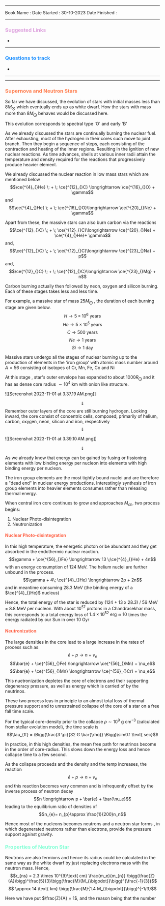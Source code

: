 

<hr>

Book Name : 
Date Started : 30-10-2023
Date Finished : 

<hr>

### <span  style = "color:Plum">Suggested Links </span>
+ 

<hr>


### <span  style = "color:dodgerblue">Questions to track </span>
+ 


<hr>
<hr>


### <span  style = "color:Coral">Supernova and Neutron Stars</span>

So far we have discussed, the evolution of stars with initial masses less than 8$M_\bigodot$ which eventually ends up as white dwarf. How the stars with mass more than 8$M_\bigodot$ behaves would be discussed here. 

This evolution corresponds to spectral type '$\text{O}$' and early '$\text{B}$'

As we already discussed the stars are continually burning the nuclear fuel. After exhausting, most of the hydrogen in their cores such move to joint branch. Then they begin a sequence of steps, each consisting of the contraction and heating of the inner regions. Resulting in the ignition of new nuclear reactions. As time advances, shells at various inner radii attain the temperature and density required for the reactions that progressively produce heavier element.

We already discussed the nuclear reaction in low mass stars which are mentioned below
$$\ce{^{4}_{}He} \; + \; \ce{^{12}_{}C} \longrightarrow \ce{^{16}_{}O} + \gamma$$
and 
$$\ce{^{4}_{}He} \; + \; \ce{^{16}_{}O}\longrightarrow \ce{^{20}_{}Ne} + \gamma$$

Apart from these, the massive stars can also burn carbon via the reactions
$$\ce{^{12}_{}C} \; + \; \ce{^{12}_{}C}\longrightarrow \ce{^{20}_{}Ne} + \ce{^{4}_{}He}+ \gamma$$
and, 
$$\ce{^{12}_{}C} \; + \; \ce{^{12}_{}C}\longrightarrow \ce{^{23}_{}Na} + p$$
and, 
$$\ce{^{12}_{}C} \; + \; \ce{^{12}_{}C}\longrightarrow \ce{^{23}_{}Mg} + n$$

Carbon burning actually then followed by neon, oxygen and silicon burning. Each of these stages takes less and less time. 

For example, a massive star of mass 25$M_\bigodot$ , the duration of each burning stage are given below. 
$$H \longrightarrow 5 \times10^{6}\text{ years}$$
$$He \longrightarrow 5 \times10^{5}\text{ years}$$
$$C \longrightarrow 500\text{ years}$$
$$Ne \longrightarrow 1 \text{ years}$$
$$Si \longrightarrow 1\text{ day}$$

Massive stars undergo all the stages of nuclear burning up to the production of elements in the 'iron group' with atomic mass number around $A = 56$ consisting of isotopes of $\text{Cr, Mn, Fe, Co and Ni}$

At this stage , star's outer envelope has expanded to about 1000$R_\bigodot$ and it has as dense core radius $\sim 10^{4}\text{ km}$ with onion like structure. 

![[Screenshot 2023-11-01 at 3.37.19 AM.png]]

$$\Downarrow$$
Remember outer layers of the core are still burning hydrogen. Looking inward, the core consist of concentric cells, composed, primarily of helium, carbon, oxygen, neon, silicon and iron, respectively
$$\Downarrow$$

![[Screenshot 2023-11-01 at 3.39.10 AM.png]]

$$\Downarrow$$

As we already know that energy can be gained by fusing or fissioning elements with low binding energy per nucleon into elements with high binding energy per nucleon. 

The iron group elements are the most tightly bound nuclei and are therefore a "dead end" in nuclear energy productions. Interestingly synthesis of iron group elements into heavier elements consumes rather than releasing thermal energy. 

When central iron core continues to grow and approaches $M_{ch}$, two process begins: 
1. Nuclear Photo-disintegration 
2. Neutronization


#### <span  style = "color:Tomato">Nuclear Photo-disintegration</span>
In this high temperature, the energetic photon or be abundant and they get absorbed in the endothermic nuclear reaction.
$$\gamma +  \ce{^{56}_{}Fe} \longrightarrow 13 \;\ce{^{4}_{}He} + 4n$$
with an energy consumption of $124 \text{ MeV}$. The helium nuclei are further unbound in the process. 
$$\gamma + 4\;  \ce{^{4}_{}He} \longrightarrow 2p + 2n$$ and in meantime consuming $28.3 \text{ MeV}$ (the binding energy of a $\ce{^{4}_{}He}$ nucleus)

Hence, the total energy of the star is reduced by  (124 + 13 x 28.3) / 56 MeV = 8.8 MeV per nucleon. With about $10^{57}$ protons in a Chandrasekhar mass, this corresponds to a total energy loss of $1.4 \times10^{52} \text{  erg} \approx 10$ times the energy radiated by our Sun in over $10 \text{ Gyr}$


#### <span  style = "color:Tomato">Neutronization</span>
The large densities in the core lead to a large increase in the rates of process such as 
$$\bar{e} + p \longrightarrow n + \nu_e$$
$$\bar{e} + \ce{^{56}_{}Fe} \longrightarrow \ce{^{56}_{}Mn} + \nu_e$$
$$\bar{e} + \ce{^{56}_{}Mn} \longrightarrow \ce{^{56}_{}Cr} + \nu_e$$

This nuetronization depletes the core of electrons and their supporting degeneracy pressure, as well as energy which is carried of by the neutrinos.

These two process leas in principle to an almost total loss of thermal pressure support and to unrestrained collapse of the core of a star on a free fall time scale. 

For the typical core-density prior to the collapse $\rho \sim 10^{9}\text{ g}\text{ cm}^{-3}$ (calculated from stellar evolution model), the time scale is 
$$\tau_{ff} = \Bigg(\frac{3 \pi}{32 G \bar{\rho}} \Bigg)\sim0.1 \text{ sec}$$

In practice, in this high densities, the mean free path for neutrinos become in the order of core-radius. This slows down the energy loss and hence collapse time to a few second. 

As the collapse proceeds and the density and the temp increases, the reaction
$$\bar{e} + p \longrightarrow n + \nu_e$$
and this reaction becomes very common and is infrequently offset by the inverse process of neutron decay 
$$n \longrightarrow p + \bar{e} + \bar{\nu_e}$$
leading to the equilibrium ratio of densities of 
$$n_{e}= n_{p}\approx \frac{1}{200}n_n$$

Hence most of the nucleons becomes neutrons and a neutron star forms , in which degenerated neutrons  rather than electrons, provide the pressure support against gravity. 


### <span  style = "color:AquaMarine">Properties of Neutron Star</span>
Neutrons are also fermions and hence its radius could be calculated in the same way as the white dwarf by just replacing electrons mass with the neutron mass. 
Hence, 
$$r_{ns} = 2.3 \times 10^{9}\text{ cm} \frac{m_e}{m_{n}} \bigg(\frac{Z}{A}\bigg)^\frac{5}{3}\bigg(\frac{M}{M_{\bigodot}}\bigg)^{\frac{-1}{3}}$$
$$ \approx 14 \text{ km} \bigg(\frac{M}{1.4 M_{\bigodot}}\bigg)^{-1/3}$$

Here we have put $\frac{Z}{A} = 1$, and the reason being that the number 




